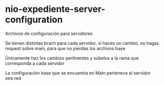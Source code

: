 # nio-expediente-server-configuration
Archivos de configuración para servidores

Se tienen distintas brach para cada servidor, si haces un cambio, no hagas request sobre main, para que no pierdas los archivos base

Únicamente haz los cambios pertinentes y súbelos a la rama que corresponda a cada servidor

La configuración base que se encuentra en Main pertenece al servidor stre.red
